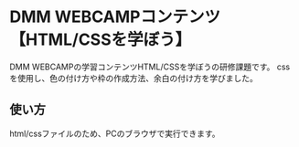 # DMM WEBCAMPコンテンツ【HTML/CSSを学ぼう】
DMM WEBCAMPの学習コンテンツHTML/CSSを学ぼうの研修課題です。
cssを使用し、色の付け方や枠の作成方法、余白の付け方を学びました。
## 使い方
html/cssファイルのため、PCのブラウザで実行できます。
